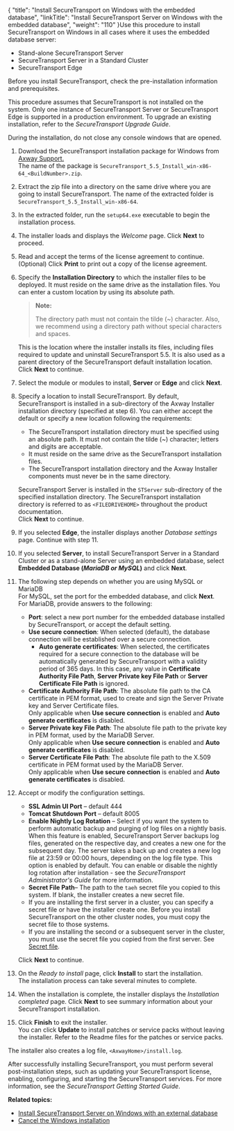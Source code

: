 {
    "title": "Install SecureTransport on Windows with the embedded database",
    "linkTitle": "Install SecureTransport Server on Windows with the embedded database",
    "weight": "110"
}Use this procedure to install <span class="mc-variable axway_variables.Component_Short_Name variable">SecureTransport</span> on Windows in all cases where it uses the embedded database server:

-   Stand-alone <span class="mc-variable axway_variables.Component_Short_Name variable">SecureTransport</span> Server
-   <span class="mc-variable axway_variables.Component_Short_Name variable">SecureTransport</span> Server in a Standard Cluster
-   <span class="mc-variable axway_variables.Component_Short_Name variable">SecureTransport</span> Edge  

Before you install <span class="mc-variable axway_variables.Component_Short_Name variable">SecureTransport</span>, check the pre-installation information and prerequisites.

This procedure assumes that <span class="mc-variable axway_variables.Component_Short_Name variable">SecureTransport</span> is not installed on the system. Only one instance of <span class="mc-variable axway_variables.Component_Short_Name variable">SecureTransport</span> Server or <span class="mc-variable axway_variables.Component_Short_Name variable">SecureTransport</span> Edge is supported in a production environment. To upgrade an existing installation, refer to the *<span class="mc-variable axway_variables.Component_Short_Name variable">SecureTransport</span> Upgrade Guide*.

During the installation, do not close any console windows that are opened.

1.  Download the <span class="mc-variable axway_variables.Component_Short_Name variable">SecureTransport</span> installation package for Windows from [Axway Support.](https://support.axway.com/)  
    The name of the package is `SecureTransport_5.5_Install_win-x86-64_<BuildNumber>.zip`.

2.  Extract the zip file into a directory on the same drive where you are going to install <span class="mc-variable axway_variables.Component_Short_Name variable">SecureTransport</span>. The name of the extracted folder is `SecureTransport_5.5_Install_win-x86-64`.

3.  In the extracted folder, run the `setup64.exe` executable to begin the installation process.

4.  The installer loads and displays the *Welcome* page. Click **Next** to proceed.

5.  Read and accept the terms of the license agreement to continue.  
    (Optional) Click **Print** to print out a copy of the license agreement.

6.  Specify the **Installation Directory** to which the installer files to be deployed. It must reside on the same drive as the installation files. You can enter a custom location by using its absolute path.  

    > **Note:**
    >
    > The directory path must not contain the tilde (~) character. Also, we recommend using a directory path without special characters and spaces.

      
      
    This is the location where the installer installs its files, including files required to update and uninstall
    <span class="mc-variable axway_variables.Component_Short_Name variable">SecureTransport</span> <span class="mc-variable axway_variables.Component_Version variable">5.5</span>. It is also used as a parent directory of the <span class="mc-variable axway_variables.Component_Short_Name variable">SecureTransport</span> default installation location.  
    Click **Next** to continue.

7.  Select the module or modules to install, **Server** or **Edge** and click **Next**.

8.  Specify a location to install <span class="mc-variable axway_variables.Component_Short_Name variable">SecureTransport</span>. By default, SecureTransport is installed in a sub-directory of the Axway Installer installation directory (specified at step 6). You can either accept the default or specify a new location following the requirements:  
    -   The SecureTransport installation directory must be specified using an absolute path. It must not contain the tilde (~) character; letters and digits are acceptable.
    -   It must reside on the same drive as the <span class="mc-variable axway_variables.Component_Short_Name variable">SecureTransport</span> installation files.
    -   The SecureTransport installation directory and the Axway Installer components must never be in the same directory.

      
    <span class="mc-variable axway_variables.Component_Short_Name variable">SecureTransport</span> Server is installed in the `STServer` sub-directory of the specified installation directory. The <span class="mc-variable axway_variables.Component_Short_Name variable">SecureTransport</span> installation directory is referred to as `<FILEDRIVEHOME>` throughout the product documentation.  
    Click **Next** to continue.

9.  If you selected **Edge**, the installer displays another *Database settings* page. Continue with step 11.

10. If you selected **Server**, to install <span class="mc-variable axway_variables.Component_Short_Name variable">SecureTransport</span> Server in a Standard Cluster or as a stand-alone Server using an embedded database, select **Embedded Database (*MariaDB or MySQL*)** and click **Next**.

11. The following step depends on whether you are using MySQL or MariaDB  
    For MySQL, set the port for the embedded database, and click **Next**.  
    For MariaDB, provide answers to the following:  
    -   **Port**: select a new port number for the embedded database installed by SecureTransport, or accept the default setting.
    -   **Use secure connection**: When selected (default), the database connection will be established over a secure connection.
        -   **Auto generate certificates**: When selected, the certificates required for a secure connection to the database will be automatically generated by <span class="mc-variable axway_variables.Component_Short_Name variable">SecureTransport</span> with a validity period of 365 days. In this case, any value in **Certificate Authority File Path**, **Server Private key File Path** or **Server Certificate File Path** is ignored.
    -   **Certificate Authority File Path**: The absolute file path to the CA certificate in PEM format, used to create and sign the Server Private key and Server Certificate files.  
        Only applicable when **Use secure connection** is enabled and **Auto generate certificates** is disabled.
    -   **Server Private key File Path**: The absolute file path to the private key in PEM format, used by the MariaDB Server.  
        Only applicable when **Use secure connection** is enabled and **Auto generate certificates** is disabled.
    -   **Server Certificate File Path**: The absolute file path to the X.509 certificate in PEM format used by the MariaDB Server.  
        Only applicable when **Use secure connection** is enabled and **Auto generate certificates** is disabled.

12. Accept or modify the configuration settings.
    -   **SSL Admin UI Port** – default 444
    -   **Tomcat Shutdown Port** – default 8005
    -   **Enable Nightly Log Rotation** – Select if you want the system to perform automatic backup and purging of log files on a nightly basis. When this feature is enabled, <span class="mc-variable axway_variables.Component_Short_Name variable">SecureTransport</span> Server backups log files, generated on the respective day, and creates a new one for the subsequent day. The server takes a back up and creates a new log file at 23:59 or 00:00 hours, depending on the log file type. This option is enabled by default. You can enable or disable the nightly log rotation after installation - see the <span class="redirect_st_ag" cshid="admin" data-version="5.3.5">*<span class="mc-variable axway_variables.Component_Short_Name variable">SecureTransport</span> Administrator's Guide*</span> for more information.
    -   **Secret File Path**– The path to the `taeh` secret file you copied to this system. If blank, the installer creates a new secret file.
    -   If you are installing the first server in a cluster, you can specify a secret file or have the installer create one. Before you install <span class="mc-variable axway_variables.Component_Short_Name variable">SecureTransport</span> on the other cluster nodes, you must copy the secret file to those systems.
    -   If you are installing the second or a subsequent server in the cluster, you must use the secret file you copied from the first server. See <a href="../../../prereqs_overview/secret_file#beforeinstallst_3365039947_1107715" class="MCXref xref">Secret file</a>.

      
    Click **Next** to continue.

13. On the *Ready to install* page, click **Install** to start the installation.  
    The installation process can take several minutes to complete.

14. When the installation is complete, the installer displays the *Installation completed* page. Click **Next** to see summary information about your <span class="mc-variable axway_variables.Component_Short_Name variable">SecureTransport</span> installation.

15. Click **Finish** to exit the installer.  
    You can click **Update** to install patches or service packs without leaving the installer. Refer to the Readme files for the patches or service packs.

The installer also creates a log file, `<AxwayHome>/install.log`.

After successfully installing <span class="mc-variable axway_variables.Component_Short_Name variable">SecureTransport</span>, you must perform several post-installation steps, such as updating your <span class="mc-variable axway_variables.Component_Short_Name variable">SecureTransport</span> license, enabling, configuring, and starting the <span class="mc-variable axway_variables.Component_Short_Name variable">SecureTransport</span> services. For more information, see the <span class="redirect_st_gs" cshid="gs" data-version="5.3.5">*<span class="mc-variable axway_variables.Component_Short_Name variable">SecureTransport</span> Getting Started Guide*</span>.

**Related topics:**

-   <a href="../install_on_windows_with_external_database" class="MCXref xref">Install SecureTransport Server on Windows with an external database</a>
-   <a href="../cancel_windows_installation" class="MCXref xref">Cancel the Windows installation</a>
